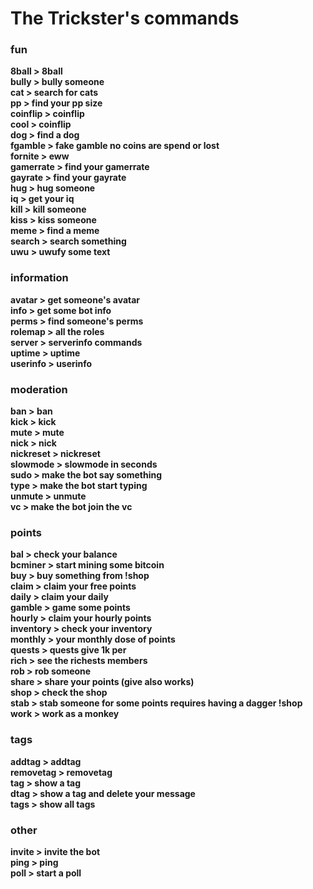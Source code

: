 # The Trickster's commands 

### fun
**8ball > 8ball\
bully > bully someone\
cat > search for cats\
pp > find your pp size\
coinflip > coinflip\
cool > coinflip\
dog > find a dog\
fgamble > fake gamble no coins are spend or lost\
fornite > eww\
gamerrate > find your gamerrate\
gayrate > find your gayrate\
hug > hug someone\
iq > get your iq\
kill > kill someone\
kiss > kiss someone\
meme > find a meme\
search > search something\
uwu > uwufy some text**
### information
**avatar > get someone's avatar\
info > get some bot info \
perms > find someone's perms\
rolemap > all the roles\
server > serverinfo commands\
uptime > uptime\
userinfo > userinfo**
### moderation
**ban > ban\
kick > kick\
mute > mute\
nick > nick\
nickreset > nickreset\
slowmode > slowmode in seconds\
sudo > make the bot say something\
type > make the bot start typing\
unmute > unmute\
vc > make the bot join the vc**
### points
**bal > check your balance\
bcminer > start mining some bitcoin\
buy > buy something from !shop\
claim > claim your free points\
daily > claim your daily\
gamble > game some points\
hourly > claim your hourly points\
inventory > check your inventory\
monthly > your monthly dose of points\
quests > quests give 1k per\
rich > see the richests members\
rob > rob someone\
share > share your points (give also works)\
shop > check the shop\
stab > stab someone for some points requires having a dagger !shop\
work > work as a monkey**
### tags
**addtag > addtag\
removetag > removetag\
tag > show a tag\
dtag > show a tag and delete your message\
tags > show all tags**
### other
**invite > invite the bot\
ping > ping\
poll > start a poll**
